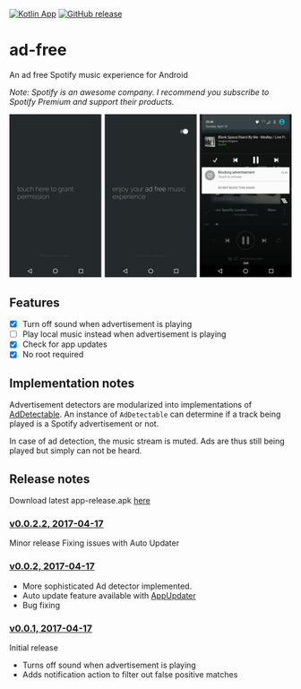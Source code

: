 [![Kotlin App](https://img.shields.io/badge/Android-Kotlin-green.svg?style=flat)]()
[![GitHub release](https://img.shields.io/github/release/abertschi/ad-free.svg)]()

# ad-free
An ad free Spotify music experience for Android

_Note: Spotify is an awesome company. I recommend you subscribe to Spotify Premium and support their products._  

  
<img src=".github/cover.png" width="900">

## Features
- [x] Turn off sound when advertisement is playing
- [ ] Play local music instead when advertisement is playing
- [x] Check for app updates
- [x] No root required

## Implementation notes
Advertisement detectors are modularized into implementations of [AdDetectable](./app/src/main/java/ch/abertschi/adump/detector/AdDetectable.kt). An instance of `AdDetectable` can determine if a track being played is a Spotify advertisement or not.

In case of ad detection, the music stream is muted. Ads are thus still being played but simply can not be heard.

## Release notes
Download latest app-release.apk [here](https://github.com/abertschi/ad-free/releases/latest)

### [v0.0.2.2, 2017-04-17](https://github.com/abertschi/ad-free/releases/tag/v0.0.2.2)
Minor release
Fixing issues with Auto Updater

### [v0.0.2, 2017-04-17](https://github.com/abertschi/ad-free/releases/tag/v0.0.2)
- More sophisticated Ad detector implemented.
- Auto update feature available with [AppUpdater](https://github.com/javiersantos/AppUpdater)
- Bug fixing

### [v0.0.1, 2017-04-17](https://github.com/abertschi/ad-free/releases/tag/v0.0.1)
Initial release
- Turns off sound when advertisement is playing
- Adds notification action to filter out false positive matches
